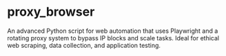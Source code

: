 # proxy_browser
An advanced Python script for web automation that uses Playwright and a rotating proxy system to bypass IP blocks and scale tasks. Ideal for ethical web scraping, data collection, and application testing.
